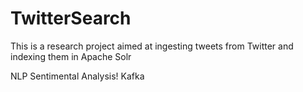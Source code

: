 # TwitterSearch

This is a research project aimed at ingesting tweets from Twitter and indexing them in Apache Solr

NLP
Sentimental Analysis!
Kafka
